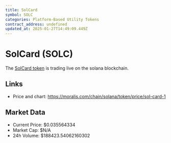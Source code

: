 ```yaml
---
title: SolCard
symbol: SOLC
categories: Platform-Based Utility Tokens
contract_address: undefined
updated_at: 2025-01-27T14:49:09.449Z
---
```


# SolCard (SOLC)
The [SolCard token](https://moralis.com/chain/solana/token/price/sol-card-1) is trading live on the solana blockchain.

## Links
- Price and chart: https://moralis.com/chain/solana/token/price/sol-card-1

## Market Data
- Current Price: $0.035564334
- Market Cap: $N/A
- 24h Volume: $188423.54062160302
